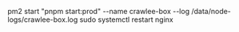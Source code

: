 pm2 start "pnpm start:prod" --name crawlee-box --log /data/node-logs/crawlee-box.log
sudo systemctl restart nginx